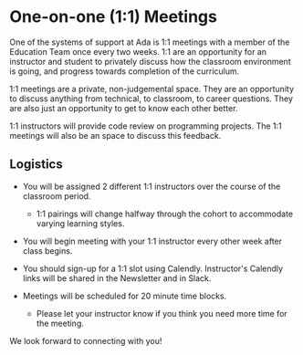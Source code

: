# One-on-one (1:1) Meetings

One of the systems of support at Ada is 1:1 meetings with a member of the Education Team once every two weeks. 1:1 are an opportunity for an instructor and student to privately discuss how the classroom environment is going, and progress towards completion of the curriculum.

1:1 meetings are a private, non-judgemental space. They are an opportunity to discuss anything from technical, to classroom, to career questions. They are also just an opportunity to get to know each other better.

1:1 instructors will provide code review on programming projects.  The 1:1 meetings will also be an space to discuss this feedback.

## Logistics

- You will be assigned 2 different 1:1 instructors over the course of the classroom period.
    - 1:1 pairings will change halfway through the cohort to accommodate varying learning styles.

- You will begin meeting with your 1:1 instructor every other week after class begins.
- You should sign-up for a 1:1 slot using Calendly. Instructor's Calendly links will be shared in the Newsletter and in Slack.
- Meetings will be scheduled for 20 minute time blocks.
    - Please let your instructor know if you think you need more time for the meeting.

We look forward to connecting with you!
